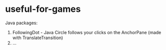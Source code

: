 # useful-for-games
Java packages:
1) FollowingDot - Java Circle follows your clicks on the AnchorPane (made with TranslateTransition)
2) ... 
